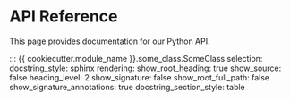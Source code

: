 # API Reference

This page provides documentation for our Python API.

::: {{ cookiecutter.module_name }}.some_class.SomeClass
    selection:
      docstring_style: sphinx
    rendering:
      show_root_heading: true
      show_source: false
      heading_level: 2
      show_signature: false
      show_root_full_path: false
      show_signature_annotations: true
      docstring_section_style: table

